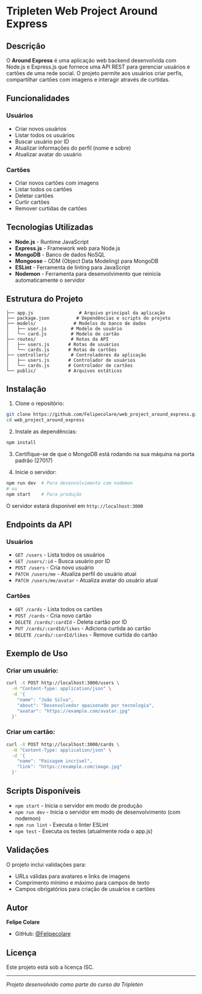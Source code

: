 # Tripleten Web Project Around Express

## Descrição

O **Around Express** é uma aplicação web backend desenvolvida com Node.js e Express.js que fornece uma API REST para gerenciar usuários e cartões de uma rede social. O projeto permite aos usuários criar perfis, compartilhar cartões com imagens e interagir através de curtidas.

## Funcionalidades

### Usuários
- Criar novos usuários
- Listar todos os usuários
- Buscar usuário por ID
- Atualizar informações do perfil (nome e sobre)
- Atualizar avatar do usuário

### Cartões
- Criar novos cartões com imagens
- Listar todos os cartões
- Deletar cartões
- Curtir cartões
- Remover curtidas de cartões

## Tecnologias Utilizadas

- **Node.js** - Runtime JavaScript
- **Express.js** - Framework web para Node.js
- **MongoDB** - Banco de dados NoSQL
- **Mongoose** - ODM (Object Data Modeling) para MongoDB
- **ESLint** - Ferramenta de linting para JavaScript
- **Nodemon** - Ferramenta para desenvolvimento que reinicia automaticamente o servidor

## Estrutura do Projeto

```
├── app.js                 # Arquivo principal da aplicação
├── package.json          # Dependências e scripts do projeto
├── models/              # Modelos do banco de dados
│   ├── user.js         # Modelo de usuário
│   └── card.js         # Modelo de cartão
├── routes/             # Rotas da API
│   ├── users.js       # Rotas de usuários
│   └── cards.js       # Rotas de cartões
├── controllers/        # Controladores da aplicação
│   ├── users.js       # Controlador de usuários
│   └── cards.js       # Controlador de cartões
└── public/            # Arquivos estáticos
```

## Instalação

1. Clone o repositório:
```bash
git clone https://github.com/Felipecolare/web_project_around_express.git
cd web_project_around_express
```

2. Instale as dependências:
```bash
npm install
```

3. Certifique-se de que o MongoDB está rodando na sua máquina na porta padrão (27017)

4. Inicie o servidor:
```bash
npm run dev  # Para desenvolvimento com nodemon
# ou
npm start    # Para produção
```

O servidor estará disponível em `http://localhost:3000`

## Endpoints da API

### Usuários
- `GET /users` - Lista todos os usuários
- `GET /users/:id` - Busca usuário por ID
- `POST /users` - Cria novo usuário
- `PATCH /users/me` - Atualiza perfil do usuário atual
- `PATCH /users/me/avatar` - Atualiza avatar do usuário atual

### Cartões
- `GET /cards` - Lista todos os cartões
- `POST /cards` - Cria novo cartão
- `DELETE /cards/:cardId` - Deleta cartão por ID
- `PUT /cards/:cardId/likes` - Adiciona curtida ao cartão
- `DELETE /cards/:cardId/likes` - Remove curtida do cartão

## Exemplo de Uso

### Criar um usuário:
```bash
curl -X POST http://localhost:3000/users \
  -H "Content-Type: application/json" \
  -d '{
    "name": "João Silva",
    "about": "Desenvolvedor apaixonado por tecnologia",
    "avatar": "https://example.com/avatar.jpg"
  }'
```

### Criar um cartão:
```bash
curl -X POST http://localhost:3000/cards \
  -H "Content-Type: application/json" \
  -d '{
    "name": "Paisagem incrível",
    "link": "https://example.com/image.jpg"
  }'
```

## Scripts Disponíveis

- `npm start` - Inicia o servidor em modo de produção
- `npm run dev` - Inicia o servidor em modo de desenvolvimento (com nodemon)
- `npm run lint` - Executa o linter ESLint
- `npm test` - Executa os testes (atualmente roda o app.js)

## Validações

O projeto inclui validações para:
- URLs válidas para avatares e links de imagens
- Comprimento mínimo e máximo para campos de texto
- Campos obrigatórios para criação de usuários e cartões

## Autor

**Felipe Colare**
- GitHub: [@Felipecolare](https://github.com/Felipecolare)

## Licença

Este projeto está sob a licença ISC.

---

*Projeto desenvolvido como parte do curso da Tripleten*
